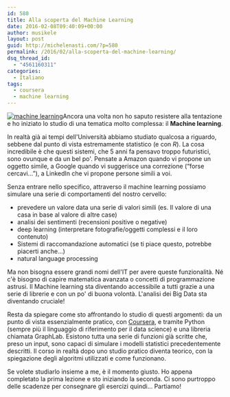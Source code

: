 ```yaml
---
id: 580
title: Alla scoperta del Machine Learning
date: 2016-02-08T09:40:09+00:00
author: musikele
layout: post
guid: http://michelenasti.com/?p=580
permalink: /2016/02/alla-scoperta-del-machine-learning/
dsq_thread_id:
  - "4561160311"
categories:
  - Italiano
tags:
  - coursera
  - machine learning
---
```

<a href="https://i2.wp.com/michelenasti.com/wp-content/uploads/2016/02/machine-learning-e1454919682147.png" rel="attachment wp-att-582"><img class="size-full wp-image-582 aligncenter" src="https://i2.wp.com/michelenasti.com/wp-content/uploads/2016/02/machine-learning-e1454919682147.png?fit=620%2C547" alt="machine learning" srcset="https://i2.wp.com/michelenasti.com/wp-content/uploads/2016/02/machine-learning-e1454919682147.png?w=620 620w, https://i2.wp.com/michelenasti.com/wp-content/uploads/2016/02/machine-learning-e1454919682147.png?resize=300%2C265 300w" sizes="(max-width: 620px) 100vw, 620px" data-recalc-dims="1" /></a>Ancora una volta non ho saputo resistere alla tentazione e ho iniziato lo studio di una tematica molto complessa: il **Machine learning**.

In realtà già ai tempi dell'Università abbiamo studiato qualcosa a riguardo, sebbene dal punto di vista estremamente statistico (e con _R_). La cosa incredibile è che questi sistemi, che 5 anni fa pensavo troppo futuristici, sono ovunque e da un bel po'. Pensate a Amazon quando vi propone un oggetto simile, a Google quando vi suggerisce una correzione (&#8220;forse cercavi...&#8221;), a LinkedIn che vi propone persone simili a voi.

Senza entrare nello specifico, attraverso il machine learning possiamo simulare una serie di comportamenti del nostro cervello:

  * prevedere un valore data una serie di valori simili (es. Il valore di una casa in base al valore di altre case)
  * analisi dei sentimenti (recensioni positive o negative)
  * deep learning (interpretare fotografie/oggetti complessi e il loro contenuto)
  * Sistemi di raccomandazione automatici (se ti piace questo, potrebbe piacerti anche...)
  * natural language processing

Ma non bisogna essere grandi nomi dell'IT per avere queste funzionalità. Né c'è bisogno di capire matematica avanzata o concetti di programmazione astrusi. Il Machine learning sta diventando accessibile a tutti grazie a una serie di librerie e con un po' di buona volontà. L'analisi dei Big Data sta diventando cruciale!

Resta da spiegare come sto affrontando lo studio di questi argomenti: da un punto di vista essenzialmente pratico, con [Coursera](https://www.coursera.org/learn/ml-foundations/home/welcome), e tramite Python (sempre più il linguaggio di riferimento per il data science) e una libreria chiamata GraphLab. Esistono tutta una serie di funzioni già scritte che, preso un input, sono capaci di simulare i modelli statistici precedentemente descritti. Il corso in realtà dopo uno studio pratico diventa teorico, con la spiegazione degli algoritmi utilizzati e come funzionano.

Se volete studiarlo insieme a me, è il momento giusto. Ho appena completato la prima lezione e sto iniziando la seconda. Ci sono purtroppo delle scadenze per consegnare gli esercizi quindi... Partiamo!